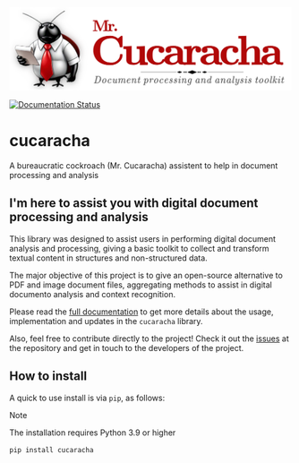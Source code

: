 <img src="https://raw.githubusercontent.com/acsenrafilho/cucaracha/refs/heads/main/docs/assets/cucaracha-logo.png" width=700>

[![Documentation Status](https://readthedocs.org/projects/cucaracha/badge/?version=latest)](https://cucaracha.readthedocs.io/en/latest/?badge=latest)


# cucaracha

A bureaucratic cockroach (Mr. Cucaracha) assistent to help in document processing and analysis


## I'm here to assist you with digital document processing and analysis

This library was designed to assist users in performing digital document analysis and processing, giving a basic toolkit to collect and transform textual content in structures and non-structured data.

The major objective of this project is to give an open-source alternative to PDF and image document files, aggregating methods to assist in digital documento analysis and context recognition.

Please read the [full documentation](https://cucaracha.readthedocs.io/en/latest/) to get more details about the usage, implementation and updates in the `cucaracha` library. 

Also, feel free to contribute directly to the project! Check it out the [issues](https://github.com/acsenrafilho/cucaracha/issues) at the repository and get in touch to the developers of the project. 


## How to install

A quick to use install is via `pip`, as follows:

> [!NOTE]
> The installation requires Python 3.9 or higher

```bash
pip install cucaracha
```
